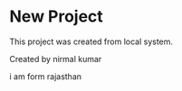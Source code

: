 # New Project

This project was created from local system.

Created by nirmal kumar

i am form rajasthan